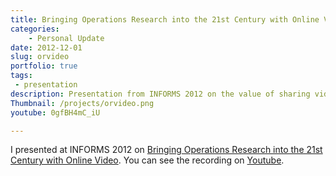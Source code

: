 ```yaml
---
title: Bringing Operations Research into the 21st Century with Online Video
categories:
    - Personal Update
date: 2012-12-01
slug: orvideo
portfolio: true
tags:
 - presentation
description: Presentation from INFORMS 2012 on the value of sharing videos of technical content on Youtube
Thumbnail: /projects/orvideo.png
youtube: 0gfBH4mC_iU

---
```


I presented at INFORMS 2012 on [Bringing Operations Research into the 21st Century with Online Video](https://www.youtube.com/watch?v=0gfBH4mC_iU). You can see the recording on [Youtube](https://www.youtube.com/watch?v=0gfBH4mC_iU).

